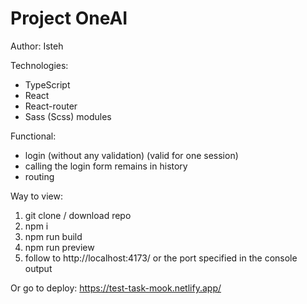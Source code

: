 # Project OneAI

Author: Isteh

Technologies:

- TypeScript
- React
- React-router
- Sass (Scss) modules

Functional:

- login (without any validation) (valid for one session)
- calling the login form remains in history
- routing

Way to view:

1. git clone / download repo
2. npm i
3. npm run build
4. npm run preview
5. follow to http://localhost:4173/ or the port specified in the console output

Or go to deploy: https://test-task-mook.netlify.app/
